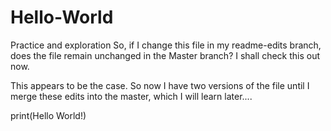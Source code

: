 # Hello-World
Practice and exploration
So, if I change this file in my readme-edits branch, does the file remain unchanged in the Master branch?  I shall check this out now.

This appears to be the case.  So now I have two versions of the file until I merge these edits into the master, which I will learn later....

print(Hello World!)
